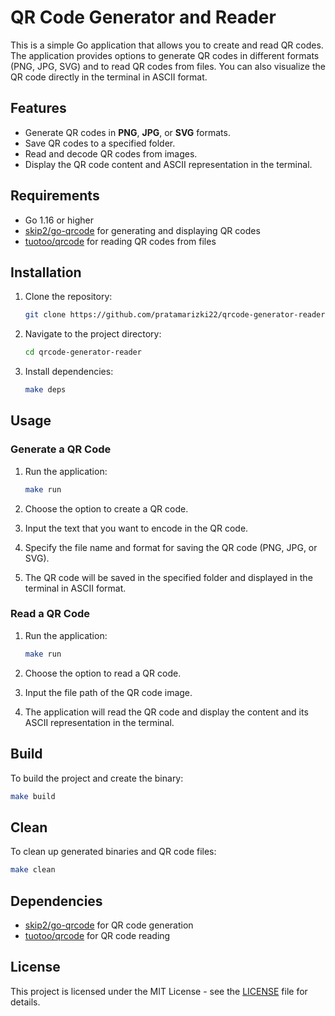 # QR Code Generator and Reader

This is a simple Go application that allows you to create and read QR codes. The application provides options to generate QR codes in different formats (PNG, JPG, SVG) and to read QR codes from files. You can also visualize the QR code directly in the terminal in ASCII format.

## Features

- Generate QR codes in **PNG**, **JPG**, or **SVG** formats.
- Save QR codes to a specified folder.
- Read and decode QR codes from images.
- Display the QR code content and ASCII representation in the terminal.

## Requirements

- Go 1.16 or higher
- [skip2/go-qrcode](https://github.com/skip2/go-qrcode) for generating and displaying QR codes
- [tuotoo/qrcode](https://github.com/tuotoo/qrcode) for reading QR codes from files

## Installation

1. Clone the repository:

    ```bash
    git clone https://github.com/pratamarizki22/qrcode-generator-reader.git
    ```

2. Navigate to the project directory:

    ```bash
    cd qrcode-generator-reader
    ```

3. Install dependencies:

    ```bash
    make deps
    ```

## Usage

### Generate a QR Code

1. Run the application:

    ```bash
    make run
    ```

2. Choose the option to create a QR code.
3. Input the text that you want to encode in the QR code.
4. Specify the file name and format for saving the QR code (PNG, JPG, or SVG).
5. The QR code will be saved in the specified folder and displayed in the terminal in ASCII format.

### Read a QR Code

1. Run the application:

    ```bash
    make run
    ```

2. Choose the option to read a QR code.
3. Input the file path of the QR code image.
4. The application will read the QR code and display the content and its ASCII representation in the terminal.

## Build

To build the project and create the binary:

```bash
make build
```

## Clean

To clean up generated binaries and QR code files:

```bash
make clean
```

## Dependencies

- [skip2/go-qrcode](https://github.com/skip2/go-qrcode) for QR code generation
- [tuotoo/qrcode](https://github.com/tuotoo/qrcode) for QR code reading

## License

This project is licensed under the MIT License - see the [LICENSE](LICENSE) file for details.

